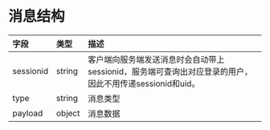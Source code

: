 
# 消息结构
|字段|类型|描述|
|:-|:-|:-|
|sessionid|string|客户端向服务端发送消息时会自动带上sessionid，服务端可查询出对应登录的用户，因此不用传递sessionid和uid。|
|type|string|消息类型|
|payload|object|消息数据|